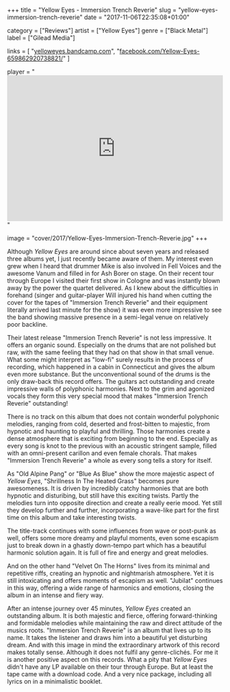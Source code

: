 +++
title = "Yellow Eyes - Immersion Trench Reverie"
slug = "yellow-eyes-immersion-trench-reverie"
date = "2017-11-06T22:35:08+01:00"

category = ["Reviews"]
artist = ["Yellow Eyes"]
genre = ["Black Metal"]
label = ["Gilead Media"]

links = [
    "[yelloweyes.bandcamp.com](https://yelloweyes.bandcamp.com)",
    "[facebook.com/Yellow-Eyes-659862920738821/](https://www.facebook.com/Yellow-Eyes-659862920738821/)"
]

player = "<iframe style='border: 0; width: 100%; height: 340px;' src='https://bandcamp.com/EmbeddedPlayer/album=279769716/size=large/bgcol=333333/linkcol=ffffff/artwork=none/transparent=true/' seamless><a href='http://yelloweyes.bandcamp.com/album/immersion-trench-reverie'>Immersion Trench Reverie by Yellow Eyes</a></iframe>"

image = "cover/2017/Yellow-Eyes-Immersion-Trench-Reverie.jpg"
+++

Although _Yellow Eyes_ are around since about seven years and released three albums yet, I just recently became aware of them. My interest even grew when I heard that drummer Mike is also involved in Fell Voices and the awesome Vanum and filled in for Ash Borer on stage. On their recent tour through Europe I visited their first show in Cologne and was instantly blown away by the power the quartet delivered. As I knew about the difficulties in forehand (singer and guitar-player Will injured his hand when cutting the cover for the tapes of "Immersion Trench Reverie" and their equipment literally arrived last minute for the show) it was even more impressive to see the band showing massive presence in a semi-legal venue on relatively poor backline.

Their latest release "Immersion Trench Reverie" is not less impressive. It offers an organic sound. Especially on the drums that are not polished but raw, with the same feeling that they had on that show in that small venue. What some might interpret as "low-fi" surely results in the process of recording, which happened in a cabin in Connecticut and gives the album even more substance. But the unconventional sound of the drums is the only draw-back this record offers. The guitars act outstanding and create impressive walls of polyphonic harmonies. Next to the grim and agonized vocals they form this very special mood that makes "Immersion Trench Reverie" outstanding!

There is no track on this album that does not contain wonderful polyphonic melodies, ranging from cold, deserted and frost-bitten to majestic, from hypnotic and haunting to playful and thrilling. Those harmonies create a dense atmosphere that is exciting from beginning to the end. Especially as every song is knot to the previous with an acoustic stringent sample, filled with an omni-present carillon and even female chorals. That makes "Immersion Trench Reverie" a whole as every song tells a story for itself.

As "Old Alpine Pang" or "Blue As Blue" show the more majestic aspect of _Yellow Eyes_, "Shrillness In The Heated Grass" becomes pure awesomeness. It is driven by incredibly catchy harmonies that are both hypnotic and disturibing, but still have this exciting twists. Partly the melodies turn into opposite direction and create a really eerie mood. Yet still they develop further and further, incorporating a wave-like part for the first time on this album and take interesting twists.

The title-track continues with some influences from wave or post-punk as well, offers some more dreamy and playful moments, even some escapism just to break down in a ghastly down-tempo part which has a beautiful harmonic solution again. It is full of fire and energy and great melodies. 

And on the other hand "Velvet On The Horns" lives from its minimal and repetitive riffs, creating an hypnotic and nightmarish atmosphere. Yet it is still intoxicating and offers moments of escapism as well. "Jubilat" continues in this way, offering a wide range of harmonics and emotions, closing the album in an intense and fiery way.

After an intense journey over 45 minutes, _Yellow Eyes_ created an outstanding album. It is both majestic and fierce, offering forward-thinking and formidable melodies while maintaining the raw and direct attitude of the musics roots. "Immersion Trench Reverie" is an album that lives up to its name. It takes the listener and draws him into a beautiful yet disturbing dream. And with this image in mind the extraordinary artwork of this record makes totally sense. Although it does not fulfil any genre-clichés. For me it is another positive aspect on this records. What a pity that _Yellow Eyes_ didn't have any LP available on their tour through Europe. But at least the tape came with a download code. And a very nice package, including all lyrics on in a minimalistic booklet.
